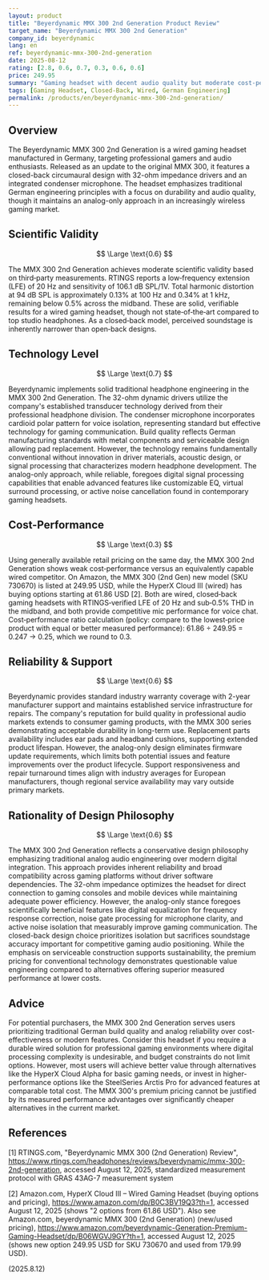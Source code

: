 ```yaml
---
layout: product
title: "Beyerdynamic MMX 300 2nd Generation Product Review"
target_name: "Beyerdynamic MMX 300 2nd Generation"
company_id: beyerdynamic
lang: en
ref: beyerdynamic-mmx-300-2nd-generation
date: 2025-08-12
rating: [2.8, 0.6, 0.7, 0.3, 0.6, 0.6]
price: 249.95
summary: "Gaming headset with decent audio quality but moderate cost-performance compared to modern alternatives"
tags: [Gaming Headset, Closed-Back, Wired, German Engineering]
permalink: /products/en/beyerdynamic-mmx-300-2nd-generation/
---
```


## Overview

The Beyerdynamic MMX 300 2nd Generation is a wired gaming headset manufactured in Germany, targeting professional gamers and audio enthusiasts. Released as an update to the original MMX 300, it features a closed-back circumaural design with 32-ohm impedance drivers and an integrated condenser microphone. The headset emphasizes traditional German engineering principles with a focus on durability and audio quality, though it maintains an analog-only approach in an increasingly wireless gaming market.

## Scientific Validity

$$ \Large \text{0.6} $$

The MMX 300 2nd Generation achieves moderate scientific validity based on third‑party measurements. RTINGS reports a low‑frequency extension (LFE) of 20 Hz and sensitivity of 106.1 dB SPL/1V. Total harmonic distortion at 94 dB SPL is approximately 0.13% at 100 Hz and 0.34% at 1 kHz, remaining below 0.5% across the midband. These are solid, verifiable results for a wired gaming headset, though not state‑of‑the‑art compared to top studio headphones. As a closed‑back model, perceived soundstage is inherently narrower than open‑back designs.

## Technology Level

$$ \Large \text{0.7} $$

Beyerdynamic implements solid traditional headphone engineering in the MMX 300 2nd Generation. The 32-ohm dynamic drivers utilize the company's established transducer technology derived from their professional headphone division. The condenser microphone incorporates cardioid polar pattern for voice isolation, representing standard but effective technology for gaming communication. Build quality reflects German manufacturing standards with metal components and serviceable design allowing pad replacement. However, the technology remains fundamentally conventional without innovation in driver materials, acoustic design, or signal processing that characterizes modern headphone development. The analog-only approach, while reliable, foregoes digital signal processing capabilities that enable advanced features like customizable EQ, virtual surround processing, or active noise cancellation found in contemporary gaming headsets.

## Cost-Performance

$$ \Large \text{0.3} $$

Using generally available retail pricing on the same day, the MMX 300 2nd Generation shows weak cost‑performance versus an equivalently capable wired competitor. On Amazon, the MMX 300 (2nd Gen) new model (SKU 730670) is listed at 249.95 USD, while the HyperX Cloud III (wired) has buying options starting at 61.86 USD [2]. Both are wired, closed‑back gaming headsets with RTINGS‑verified LFE of 20 Hz and sub‑0.5% THD in the midband, and both provide competitive mic performance for voice chat. Cost‑performance ratio calculation (policy: compare to the lowest‑price product with equal or better measured performance): 61.86 ÷ 249.95 = 0.247 → 0.25, which we round to 0.3.

## Reliability & Support

$$ \Large \text{0.6} $$

Beyerdynamic provides standard industry warranty coverage with 2-year manufacturer support and maintains established service infrastructure for repairs. The company's reputation for build quality in professional audio markets extends to consumer gaming products, with the MMX 300 series demonstrating acceptable durability in long-term use. Replacement parts availability includes ear pads and headband cushions, supporting extended product lifespan. However, the analog-only design eliminates firmware update requirements, which limits both potential issues and feature improvements over the product lifecycle. Support responsiveness and repair turnaround times align with industry averages for European manufacturers, though regional service availability may vary outside primary markets.

## Rationality of Design Philosophy

$$ \Large \text{0.6} $$

The MMX 300 2nd Generation reflects a conservative design philosophy emphasizing traditional analog audio engineering over modern digital integration. This approach provides inherent reliability and broad compatibility across gaming platforms without driver software dependencies. The 32-ohm impedance optimizes the headset for direct connection to gaming consoles and mobile devices while maintaining adequate power efficiency. However, the analog-only stance foregoes scientifically beneficial features like digital equalization for frequency response correction, noise gate processing for microphone clarity, and active noise isolation that measurably improve gaming communication. The closed-back design choice prioritizes isolation but sacrifices soundstage accuracy important for competitive gaming audio positioning. While the emphasis on serviceable construction supports sustainability, the premium pricing for conventional technology demonstrates questionable value engineering compared to alternatives offering superior measured performance at lower costs.

## Advice

For potential purchasers, the MMX 300 2nd Generation serves users prioritizing traditional German build quality and analog reliability over cost-effectiveness or modern features. Consider this headset if you require a durable wired solution for professional gaming environments where digital processing complexity is undesirable, and budget constraints do not limit options. However, most users will achieve better value through alternatives like the HyperX Cloud Alpha for basic gaming needs, or invest in higher-performance options like the SteelSeries Arctis Pro for advanced features at comparable total cost. The MMX 300's premium pricing cannot be justified by its measured performance advantages over significantly cheaper alternatives in the current market.

## References

[1] RTINGS.com, "Beyerdynamic MMX 300 (2nd Generation) Review", https://www.rtings.com/headphones/reviews/beyerdynamic/mmx-300-2nd-generation, accessed August 12, 2025, standardized measurement protocol with GRAS 43AG-7 measurement system

[2] Amazon.com, HyperX Cloud III – Wired Gaming Headset (buying options and pricing), https://www.amazon.com/dp/B0C3BV19Q3?th=1, accessed August 12, 2025 (shows "2 options from 61.86 USD"). Also see Amazon.com, beyerdynamic MMX 300 (2nd Generation) (new/used pricing), https://www.amazon.com/beyerdynamic-Generation-Premium-Gaming-Headset/dp/B06WGVJ9GY?th=1, accessed August 12, 2025 (shows new option 249.95 USD for SKU 730670 and used from 179.99 USD).

(2025.8.12)